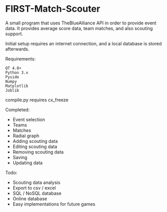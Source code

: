 # FIRST-Match-Scouter

A small program that uses TheBlueAlliance API in order to provide event data. 
It provides average score data, team matches, and also scouting support.

Initial setup requires an internet connection, and a local database is stored afterwards.

Requirements:

    QT 4.8+
    Python 3.x
    Pyside
    Numpy
    Matplotlib
    Joblib
    
compile.py requires cx_freeze

Completed:

- Event selection
- Teams
- Matches
- Radial graph
- Adding scouting data
- Editing scouting data
- Removing scouting data
- Saving
- Updating data
    
Todo:
    
- Scouting data analysis
- Export to csv / excel
- SQL / NoSQL database
- Online database
- Easy implementations for future games
    
    


    
  

